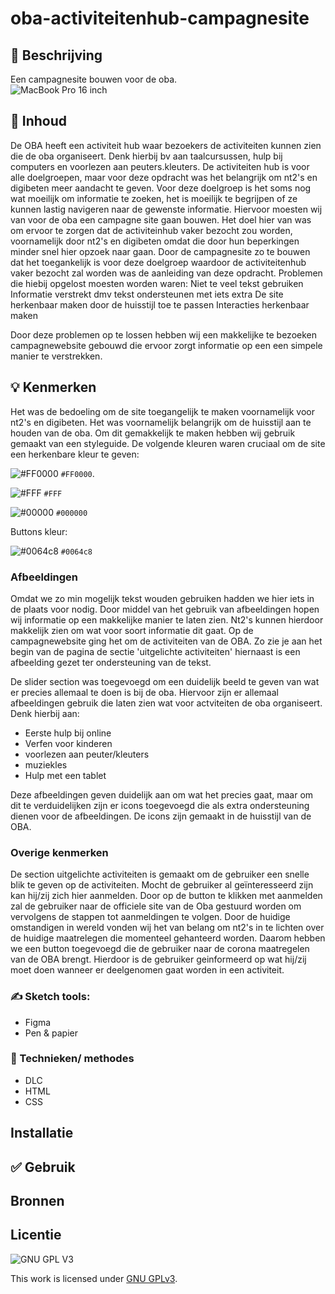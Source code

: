 
#  oba-activiteitenhub-campagnesite 

## 📗 Beschrijving
Een campagnesite bouwen voor de oba.   
![MacBook Pro 16 inch](https://user-images.githubusercontent.com/90189815/144242746-a306af5e-48d0-46ca-bc49-241672438897.png)


## 📖 Inhoud

De OBA heeft een activiteit hub waar bezoekers de activiteiten kunnen zien die de oba organiseert. Denk hierbij bv aan taalcursussen, hulp bij computers en voorlezen aan peuters.kleuters.  De activiteiten hub is voor alle doelgroepen, maar voor deze opdracht was het belangrijk om nt2's en digibeten meer aandacht te geven. Voor deze doelgroep is het soms nog wat moeilijk om informatie te zoeken, het is moeilijk te begrijpen of ze kunnen lastig navigeren naar de gewenste informatie. Hiervoor moesten wij van voor de oba een campagne site gaan bouwen. Het doel hier van was om ervoor te zorgen dat de activiteinhub vaker bezocht zou worden, voornamelijk door nt2's en digibeten omdat die door hun beperkingen minder snel hier opzoek naar gaan. Door de campagnesite zo te bouwen dat het toegankelijk is voor deze doelgroep waardoor de activiteitenhub vaker bezocht zal worden was de aanleiding van deze opdracht. Problemen die hiebij opgelost moesten worden waren:
Niet te veel tekst gebruiken
Informatie verstrekt dmv tekst ondersteunen met iets extra
De site herkenbaar maken door de huisstijl toe te passen
Interacties herkenbaar maken
 
Door deze problemen op te lossen hebben wij een makkelijke te bezoeken campagnewebsite gebouwd die ervoor zorgt informatie op een een simpele manier te verstrekken.


## 💡 Kenmerken

Het was de bedoeling om de site toegangelijk te maken voornamelijk voor nt2's en digibeten. Het was voornamelijk belangrijk om de huisstijl aan te houden van de oba. Om dit gemakkelijk te maken hebben wij gebruik gemaakt van een styleguide. 
De volgende kleuren waren cruciaal om de site een herkenbare kleur te geven:

![#FF0000](https://via.placeholder.com/15/FF0000/000000?text=+) `#FF0000`.

![#FFF](https://via.placeholder.com/15/#FFF/000000?text=+) `#FFF`

![#00000](https://via.placeholder.com/15/00000/000000?text=+) `#000000`

Buttons kleur:

![#0064c8](https://via.placeholder.com/15/0064c8/000000?text=+) `#0064c8`

### Afbeeldingen

Omdat we zo min mogelijk tekst wouden gebruiken hadden we hier iets in de plaats voor nodig. Door middel van het gebruik van afbeeldingen hopen wij informatie op een makkelijke manier te laten zien. Nt2's kunnen hierdoor makkelijk zien om wat voor soort informatie dit gaat. Op de campagnewebsite ging het om de activiteiten van de OBA. Zo zie je aan het begin van de pagina de sectie 'uitgelichte activiteiten' hiernaast is een afbeelding gezet ter ondersteuning van de tekst.

De slider section was toegevoegd om een duidelijk beeld te geven van wat er precies allemaal te doen is bij de oba. Hiervoor zijn er allemaal afbeeldingen gebruik die laten zien wat voor actviteiten de oba organiseert. Denk hierbij aan:
- Eerste hulp bij online
- Verfen voor kinderen
- voorlezen aan peuter/kleuters
- muziekles
- Hulp met een tablet

Deze afbeeldingen geven duidelijk aan om wat het precies gaat, maar om dit te verduidelijken zijn er icons toegevoegd die als extra ondersteuning dienen voor de afbeeldingen. De icons zijn gemaakt in de huisstijl van de OBA.

### Overige kenmerken

De section uitgelichte activiteiten is gemaakt om de gebruiker een snelle blik te geven op de activiteiten. Mocht de gebruiker al geïnteresseerd zijn kan hij/zij zich hier aanmelden. Door op de button te klikken met aanmelden zal de gebruiker naar de officiele site van de Oba gestuurd worden om vervolgens de stappen tot aanmeldingen te volgen. 
Door de huidige omstandigen in wereld vonden wij het van belang om nt2's in te lichten over de huidige maatrelegen die momenteel gehanteerd worden. Daarom hebben we een button toegevoegd die de gebruiker naar de corona maatregelen van de OBA brengt. Hierdoor is de gebruiker geinformeerd op wat hij/zij moet doen wanneer er deelgenomen gaat worden in een activiteit.

### ✍️ Sketch tools:
- Figma
- Pen & papier


### 🔎 Technieken/ methodes
- DLC
- HTML
- CSS

## Installatie

## ✅ Gebruik

## Bronnen

## Licentie

![GNU GPL V3](https://www.gnu.org/graphics/gplv3-127x51.png)

This work is licensed under [GNU GPLv3](./LICENSE).
